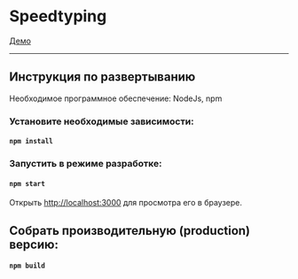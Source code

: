 # Speedtyping

[Демо](https://nobrouk.github.io/)

---

## Инструкция по развертыванию

Необходимое программное обеспечение: NodeJs, npm

### Установите необходимые зависимости: 
#### `npm install`

### Запустить в режиме разработке: 
#### `npm start`

Открыть [http://localhost:3000](http://localhost:3000) для просмотра его в браузере.

## Собрать производительную (production) версию:
#### `npm build`